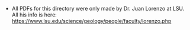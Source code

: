 * All PDFs for this directory were only made by Dr. Juan Lorenzo at LSU.
All his info is here: https://www.lsu.edu/science/geology/people/faculty/lorenzo.php
